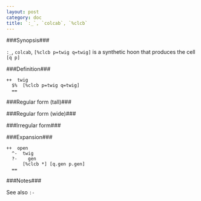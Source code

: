 ```yaml
---
layout: post
category: doc
title: `:_`, `colcab`, `%clcb`
---
```


###Synopsis###

`:_`, `colcab`, `[%clcb p=twig q=twig]` is a synthetic hoon that
produces the cell `[q p]`

###Definition###

    ++  twig  
      $%  [%clcb p=twig q=twig]
      ==

###Regular form (tall)###

###Regular form (wide)###

###Irregular form###

###Expansion###
    
    ++  open
      ^-  twig
      ?-    gen
          [%clcb *] [q.gen p.gen]
      ==

###Notes###

See also `:-`
